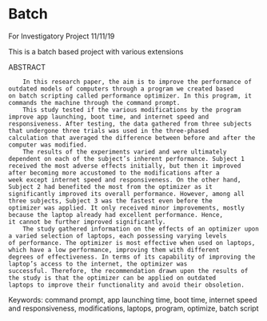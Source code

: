 # Batch
For Investigatory Project
11/11/19

This is a batch based project with various extensions

ABSTRACT

        In this research paper, the aim is to improve the performance of outdated models of computers through a program we created based 
    on batch scripting called performance optimizer. In this program, it commands the machine through the command prompt.
        This study tested if the various modifications by the program improve app launching, boot time, and internet speed and 
    responsiveness. After testing, the data gathered from three subjects that undergone three trials was used in the three-phased 
    calculation that averaged the difference between before and after the computer was modified. 
        The results of the experiments varied and were ultimately dependent on each of the subject’s inherent performance. Subject 1 
    received the most adverse effects initially, but then it improved after becoming more accustomed to the modifications after a 
    week except internet speed and responsiveness. On the other hand, Subject 2 had benefited the most from the optimizer as it 
    significantly improved its overall performance. However, among all three subjects, Subject 3 was the fastest even before the 
    optimizer was applied. It only received minor improvements, mostly because the laptop already had excellent performance. Hence, 
    it cannot be further improved significantly.
        The study gathered information on the effects of an optimizer upon a varied selection of laptops, each possessing varying levels 
    of performance. The optimizer is most effective when used on laptops, which have a low performance, improving them with different 
    degrees of effectiveness. In terms of its capability of improving the laptop’s access to the internet, the optimizer was 
    successful. Therefore, the recommendation drawn upon the results of the study is that the optimizer can be applied on outdated 
    laptops to improve their functionality and avoid their obsoletion.

Keywords: command prompt, app launching time, boot time, internet speed and responsiveness, modifications, laptops, program, optimize, batch script

